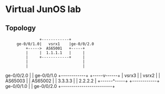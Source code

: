 # Virtual JunOS lab

## Topology

                   +------------+
         ge-0/0/1.0|   vsrx1    |ge-0/0/2.0
             +----->  AS65001   +-----+
             |     |  1.1.1.1   |     |
             |     +------------+     |
             |                        |
             |                        |
  ge-0/0/2.0 |                        |  ge-0/0/1.0
      +------------+            +-----v------+
      |   vsrx3    |            |   vsrx2    |
      |  AS65003   |            |  AS65002   |
      |  3.3.3.3   |            |  2.2.2.2   |
      +------^-----+            +------------+
  ge-0/0/1.0 |                         | ge-0/0/2.0
             +-------------------------+


